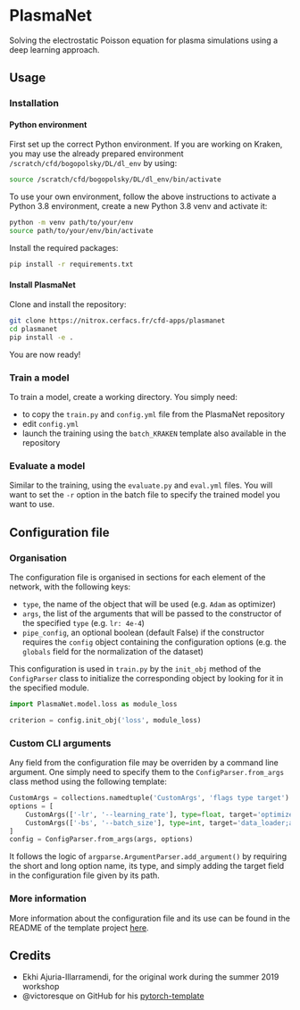 # PlasmaNet

Solving the electrostatic Poisson equation for plasma simulations using a deep learning approach.

## Usage

### Installation

#### Python environment

First set up the correct Python environment. If you are working on Kraken, you may use the already prepared
environment `/scratch/cfd/bogopolsky/DL/dl_env` by using:

```bash
source /scratch/cfd/bogopolsky/DL/dl_env/bin/activate
```

To use your own environment, follow the above instructions to activate a Python 3.8 environment, create a new 
Python 3.8 venv and activate it:

```bash
python -m venv path/to/your/env  
source path/to/your/env/bin/activate
```

Install the required packages:

```bash
pip install -r requirements.txt
```

#### Install PlasmaNet

Clone and install the repository:

```bash
git clone https://nitrox.cerfacs.fr/cfd-apps/plasmanet
cd plasmanet  
pip install -e .
```

You are now ready!

### Train a model

To train a model, create a working directory. You simply need:
- to copy the `train.py` and `config.yml` file from the PlasmaNet repository
- edit `config.yml` 
- launch the training using the `batch_KRAKEN` template also available in the repository

### Evaluate a model

Similar to the training, using the `evaluate.py` and `eval.yml` files.
You will want to set the `-r` option in the batch file to specify the trained model you want to use.

## Configuration file

### Organisation

The configuration file is organised in sections for each element of the network, with the following keys:
- `type`, the name of the object that will be used (e.g. `Adam` as optimizer)
- `args`, the list of the arguments that will be passed to the constructor of the specified `type` (e.g. `lr: 4e-4`)
- `pipe_config`, an optional boolean (default False) if the constructor requires the `config` object containing the 
configuration options (e.g. the `globals` field for the normalization of the dataset)

This configuration is used in `train.py` by the `init_obj` method of the `ConfigParser` class to initialize 
the corresponding object by looking for it in the specified module.

```python
import PlasmaNet.model.loss as module_loss

criterion = config.init_obj('loss', module_loss)
```

### Custom CLI arguments

Any field from the configuration file may be overriden by a command line argument. 
One simply need to specify them to the `ConfigParser.from_args` class method using the following template:

```python
CustomArgs = collections.namedtuple('CustomArgs', 'flags type target')
options = [
    CustomArgs(['-lr', '--learning_rate'], type=float, target='optimizer;args;lr'),
    CustomArgs(['-bs', '--batch_size'], type=int, target='data_loader;args;batch_size')
]
config = ConfigParser.from_args(args, options)
```

It follows the logic of `argparse.ArgumentParser.add_argument()` by requiring the short and long option name, its type, 
and simply adding the target field in the configuration file given by its path.

### More information

More information about the configuration file and its use can be found in the README of the template project
[here](https://github.com/victoresque/pytorch-template).

## Credits

- Ekhi Ajuria-Illarramendi, for the original work during the summer 2019 workshop
- @victoresque on GitHub for his [pytorch-template](https://github.com/victoresque/pytorch-template)
